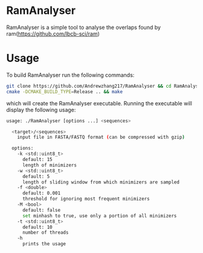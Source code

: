 # RamAnalyser

RamAnalyser is a simple tool to analyse the overlaps found by ram(https://github.com/lbcb-sci/ram)

# Usage

To build RamAnalyser run the following commands:

```bash
git clone https://github.com/Andrewzhang217/RamAnalyser && cd RamAnalyser && mkdir build && cd build
cmake -DCMAKE_BUILD_TYPE=Release .. && make
```

which will create the RamAnalyser executable. Running the executable will display the following usage:

```bash
usage: ./RamAnalyser [options ...] <sequences>

  <target>/<sequences>
    input file in FASTA/FASTQ format (can be compressed with gzip)

  options:
    -k <std::uint8_t>
      default: 15
      length of minimizers
    -w <std::uint8_t>
      default: 5
      length of sliding window from which minimizers are sampled
    -f <double>
      default: 0.001
      threshold for ignoring most frequent minimizers
    -M <bool>
      default: false
      set minhash to true, use only a portion of all minimizers
    -t <std::uint8_t>
      default: 10
      number of threads
    -h
      prints the usage
```
